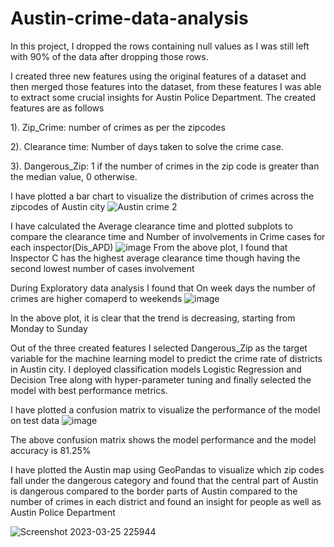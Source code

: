 # Austin-crime-data-analysis

In this project, I dropped the rows containing null values as I was still left with 90% of the data after dropping those rows.

I created three new features using the original features of a dataset and then merged those features into the dataset, from these features I was able to extract some 
crucial insights for Austin Police Department.
The created features are as follows

1). Zip_Crime: number of crimes as per the zipcodes

2). Clearance time: Number of days taken to solve the crime case.

3). Dangerous_Zip: 1 if the number of crimes in the zip code is greater than the median value, 0 otherwise.


I have plotted a bar chart to visualize the distribution of crimes across the zipcodes of Austin city
![Austin crime 2](https://user-images.githubusercontent.com/77584094/228087425-2f4c7aca-e2aa-41b2-b683-ab67fbee1bd3.png)






I have calculated the Average clearance time and plotted subplots to compare the clearance time and Number of involvements in Crime cases for each inspector(Dis_APD)
![image](https://user-images.githubusercontent.com/77584094/228101473-c3172eb5-80fd-4d09-a7c1-d9222cf5c513.png)
From the above plot, I found that Inspector C has the highest average clearance time though having the second lowest number of cases involvement



During Exploratory data analysis I found that On week days the number of crimes are higher comaperd to weekends 
![image](https://user-images.githubusercontent.com/77584094/228095969-3244e67b-9030-487a-918c-d68b8445aa28.png)

In the above plot, it is clear that the trend is decreasing, starting from Monday to Sunday





Out of the three created features I selected Dangerous_Zip as the target variable for the machine learning model to predict the crime rate of districts in Austin city. 
I deployed classification models Logistic Regression and Decision Tree along with hyper-parameter tuning 
and finally selected the model with best performance metrics.

I have plotted a confusion matrix to visualize the performance of the model on test data
![image](https://user-images.githubusercontent.com/77584094/228095324-a17a3298-16fd-45cd-bf91-95b21450750e.png)

The above confusion matrix shows the model performance and the model accuracy is 81.25%



I have plotted the Austin map using GeoPandas to visualize which zip codes fall under the dangerous category and found that the central part of Austin is dangerous compared to the border parts of Austin compared to the number of crimes in each district and found an insight for people as well as Austin Police Department

![Screenshot 2023-03-25 225944](https://user-images.githubusercontent.com/77584094/228089617-d8ee8ebc-9875-4b37-adf6-afff0a516bbf.png)


